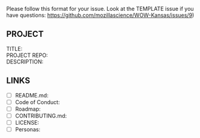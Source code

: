 Please follow this format for your issue. Look at the TEMPLATE issue if you have questions: https://github.com/mozillascience/WOW-Kansas/issues/9)

## PROJECT

TITLE:  
PROJECT REPO:  
DESCRIPTION:  

## LINKS
- [ ] README.md:
- [ ] Code of Conduct:
- [ ] Roadmap:
- [ ] CONTRIBUTING.md:
- [ ] LICENSE:
- [ ] Personas:
